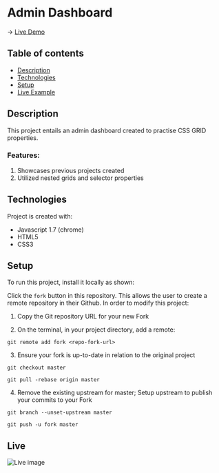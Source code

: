 # Admin Dashboard
→ [Live Demo](https://rukhan4.github.io/admin-dashboard/)

## Table of contents
* [Description](#description)
* [Technologies](#technologies)
* [Setup](#setup)
* [Live Example](#live)

## Description
This project entails an admin dashboard created to practise CSS GRID properties. 

### Features: 

1) Showcases previous projects created
2) Utilized nested grids and selector properties


## Technologies
Project is created with:
* Javascript 1.7 (chrome)
* HTML5
* CSS3  
	
## Setup
To run this project, install it locally as shown:

Click the ``fork`` button in this repository. This allows the user to create a remote repository in their Github. In order to modify this project:

1) Copy the Git repository URL for your new Fork

2) On the terminal, in your project directory, add a remote:

``git remote add fork <repo-fork-url>``

3) Ensure your fork is up-to-date in relation to the original project

```git checkout master```

```git pull -rebase origin master```

4) Remove the existing upstream for master; Setup upstream to publish your commits to your Fork

```git branch --unset-upstream master```

```git push -u fork master```

## Live
![Live image](showcase.PNG)
